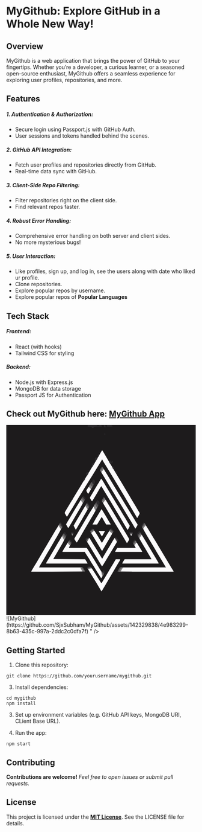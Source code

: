 # MyGithub: Explore GitHub in a Whole New Way! 
## Overview 
MyGithub is a web application that brings the power of GitHub to your fingertips. Whether you’re a developer, a curious learner, or a seasoned open-source enthusiast, MyGithub offers a seamless experience for exploring user profiles, repositories, and more.

## Features 
##### 1. Authentication & Authorization:
- Secure login using Passport.js with GitHub Auth.
- User sessions and tokens handled behind the scenes.
##### 2. GitHub API Integration:
- Fetch user profiles and repositories directly from GitHub.
- Real-time data sync with GitHub.
##### 3. Client-Side Repo Filtering:
- Filter repositories right on the client side.
- Find relevant repos faster.
##### 4. Robust Error Handling:
- Comprehensive error handling on both server and client sides.
- No more mysterious bugs!
##### 5. User Interaction:
- Like profiles, sign up, and log in, see the users along with date who liked ur profile.
- Clone repositories.
- Explore popular repos by username.
- Explore popular repos of **Popular Languages**

  
## Tech Stack
##### Frontend:
* React (with hooks)
* Tailwind CSS for styling
##### Backend:
* Node.js with Express.js
* MongoDB for data storage
* Passport JS for Authentication

## Check out MyGithub here: [MyGithub App](https://mygithubapp.onrender.com) 
<svg version="1.1" viewBox="0 0 1024 1024" width="1280" height="1280" xmlns="http://www.w3.org/2000/svg">
<path transform="translate(0)" d="m0 0h1024v1024h-1024z" fill="#1D1B1C"/>
<path transform="translate(518,136)" d="m0 0 4 5 16 27 17 29 10 17 39 65 17 28 42 70 19 32 17 28 9 15 13 22-1 6-11 20h-2l-11-19-6-10-13-22-17-29-8-13-17-29-17-28-15-25-34-56-13-21-14-23-15-24-8-14-2-1-2 5-26 42-14 23-10 16-12 19-13 21-14 22-17 28-15 24-12 20-16 26-10 17-10 16-14 23-3 5-3-1-10-17 1-6 8-14 51-84 12-20 10-16 17-28 13-21 18-30 34-56 16-27 17-29z" fill="#FCFBFC"/>
<path transform="translate(752,539)" d="m0 0 4 4 12 19 17 28 12 20 15 24 14 24 11 18 57 95 10 16v3h-224l-62-1 3-8 5-7 2-4h2v-2l2-1h231l-10-17-9-15-17-28-12-20-10-17-30-50-19-32-11-19-5-10 3-8h2l2-5 3-1z" fill="#FCFBFC"/>
<path transform="translate(283,540)" d="m0 0 2 2 6 11 3 3v3h2l-1 4-6 11-15 27-8 13-30 52-15 25-17 29-13 22-9 15-5 10h225l1 4 5 10 3 5v2l2 1-165 1h-113l1-4 16-27 8-13 19-32 15-25 14-24 9-15 10-17 21-35 17-29 10-16z" fill="#FBFAFB"/>
<path transform="translate(513,289)" d="m0 0 3 3 8 13 18 30 17 28 13 22 13 21 12 20 15 24 19 32 13 21 13 22 10 16-1 7-9 16h-2l-12-20-14-24-19-32-17-28-18-30-34-56-16-26-11-19-7 10-17 29-12 20-14 23-4-4-8-14 2-6 17-28 8-14 24-40z" fill="#FCFBFC"/>
<path transform="translate(302,598)" d="m0 0 4 8 2 5 2 1v3l4 2-8 16-11 19-13 22-28 48 172 1 12 19 1 4h-224l2-6 15-25 32-54 14-24 9-15 14-23z" fill="#FBFAFB"/>
<path transform="translate(730,592)" d="m0 0 3 1 9 14 17 28 13 22 42 70 10 17-2 2h-195l2-6 10-16 1-1h145l-6-11-12-20-17-29-12-20-11-19-7-12 1-6 3-5 2-1z" fill="#FCFBFC"/>
<path transform="translate(525,237)" d="m0 0h2l5 9 14 22 12 20 17 28 15 25 16 26 13 21 14 23 13 21 16 26 17 28 13 21 9 15 9 14-2 6-9 15h-2l-17-29-24-39-17-28-13-21-17-28-12-19-12-20-14-23-9-15-17-28-30-50-2-5 6-6h2v-3h2z" fill="#FBFAFB"/>
<path transform="translate(333,633)" d="m0 0 2 2 1 4 2 1 1 3 6 4-7 15h97l13 20 15 24 13 21 31 51 8 13 2 13 2 6 2 2-7 13-4-4-11-18-15-24-13-21-11-17-12-20-9-14-14-22v-2h-122l5-10 10-16 14-23z" fill="#FBFAFB"/>
<path transform="translate(592,723)" d="m0 0h24l-1 5-10 16-17 29-6 10-17 29-13 22-17 29-15 25-5 8-3-4-8-14-17-28-13-21-11-18-15-24-5-9v-3l16-4 4 2 15 23 24 38 11 17 2 1 17-28 13-22 17-29 17-28z" fill="#FCFBFC"/>
<path transform="translate(447,608)" d="m0 0 3 1 14 23 12 19 13 21 28 46 2 1 8-14 15-25 17-28 16-27 10-16 2-1 9 16 2 3-1 5-24 40-17 28-15 25-10 16-9 15-5 5-12-20-17-28-8-13-31-51-12-19 1-6z" fill="#FCFBFC"/>
<path transform="translate(535,402)" d="m0 0 4 4 11 18 13 21 14 23 19 32 8 13 27 45 17 28 13 22 3 5v5l-9 15-3 3-21-35-19-32-34-56-35-59-15-25-5-9 2-4 7-9 1-3h2z" fill="#FBFAFB"/>
<path transform="translate(472,439)" d="m0 0 2 2v4h2l3 8h2l1 9-14 25-8 13-10 17-32 54-16 28-9 15-11 18h-3l-11-18 2-6 15-25 39-66 24-40 15-24z" fill="#FBFAFB"/>
<path transform="translate(474,568)" d="m0 0 4 4 14 22 17 28 8 13 12-20 14-23 14-22 2 1 4 5 6 4 1 2h2l-1 6-14 24-16 27-10 17-13 22-4-5-13-22-13-21-9-15-17-28-2-3 1-5 9-6z" fill="#FCFBFC"/>
<path transform="translate(703,632)" d="m0 0 4 4 11 18 15 24 2 5h-147l5-10 7-11h100l-7-13v-3l3-3 4-7h2z" fill="#FCFBFC"/>
<path transform="translate(403,403)" d="m0 0 3 4 2 4 5 7 1 3-15 27-8 13-34 58-13 22-8 13h-2l-10-17-1-2 9-16 17-28 24-40 16-26 12-19z" fill="#FBFAFB"/>
<path transform="translate(514,454)" d="m0 0h2l12 20 13 21 12 21 11 18v2h-24l-9-15-13-23-1-2h-2l-24 40h-25l6-11 13-23 8-13 9-15z" fill="#FCFBFC"/>
<path transform="translate(428,434)" d="m0 0 2 2 4 8 1 3 3 3 2 4-13 23-9 15-16 28-14 24-11 19h-2l-7-13-4-8 10-18 12-20 10-17 9-15 10-17z" fill="#FBFAFB"/>
<path transform="translate(493,404)" d="m0 0 3 2v2l6 2 2 6-1 1 2 1-1 6-6 12h-2l-2 6-3 6h-2l-2 6-4 8-3-4-1-4-3-6v-3h-2l-1-9 11-18h2v-5l3-5h2z" fill="#2C2A2D"/>
<path transform="translate(441)" d="m0 0h71l3 3 3 1v4l-5 1h-24l-14 1-2 1-2 5-6 1-2-2-2-5-20-1-2-1z" fill="#2C2A2D"/>
<path transform="translate(862,765)" d="m0 0 1 2-233 1v2l-2 1-5 9-4 8 61 1v1h-71l-7-1 2-5 10-16 2-2z" fill="#807E7F"/>
<path transform="translate(177,766)" d="m0 0h231l6 2 11 18v3h-12l-3-3-7-12-2-6-224-1z" fill="#807E7F"/>
<path transform="translate(500,571)" d="m0 0h33l-2 5-9 16-5 8-3-4-10-17z" fill="#FCFBFC"/>
<path transform="translate(446,332)" d="m0 0 3 3 4 5 6 3-8 15-8 13-4-5-6-11 1-5z" fill="#FCFBFC"/>
<path transform="translate(461,308)" d="m0 0 5 4v6l5 1v4l-10 19-5 2-5-5-4-6 1-6 9-14z" fill="#828081"/>
<path transform="translate(310,584)" d="m0 0 6 5v3l4 2v3l-1 1h3l1 4-8 15-5-2v-3l-3-1-2-7-3-3 1-6 6-10z" fill="#817F80"/>
<path transform="translate(343,616)" d="m0 0 12 12-1 7-6 9-3 4-7-5v-3l-3-1-2-7 5-8 3-5z" fill="#2C2A2D"/>
<path transform="translate(412,388)" d="m0 0 1 2 3 1 3 5v2h2l3 4-2 6-6 10-2 3-9-12-1-9z" fill="#817F80"/>
<path transform="translate(479,426)" d="m0 0h2l3 5 2 3 2 5 3 4v5h-2l-2 6-4 8-3-4-1-4-3-6v-3h-2l-1-9z" fill="#838182"/>
<path transform="translate(436,420)" d="m0 0 2 4 5 6 4 7 1 4-7 12h-3l-1-5-4-2-1-4-3-4-1-5 6-10z" fill="#828081"/>
<path transform="translate(723,578)" d="m0 0 4 5 5 7v2l-2 1-4 8-2 1-4 9-4-5-6-13 5-5 6-5z" fill="#817F80"/>
<path transform="translate(527,389)" d="m0 0 2 1v2h2l5 8-1 4h-2l-1 4-6 8-2 3-3-1-5-9 2-6z" fill="#7F7D7E"/>
<path transform="translate(290,529)" d="m0 0 5 5 1 7 3 1v2h2v3h2l-1 5-5 9-1-2h-2v-3l-3-1-6-10-1-7 5-8z" fill="#817F80"/>
<path transform="translate(471,292)" d="m0 0h1v5l6 1 2 10-5 10-3 3-2-2-4-1v-6l-6-3 2-5h2l2-5z" fill="#2C2A2D"/>
<path transform="translate(517,224)" d="m0 0 5 5 4 6v5l-3 3h-2v3l-4 3-2 4h-3l-6-10 1-4 4-5 3-5h2z" fill="#807E7F"/>
<path transform="translate(744,528)" d="m0 0 4 1 5 8-2 6-6 8-2 2-3 7-3-4-4-8 2-5h2l1-5 4-5z" fill="#807E7F"/>
<path transform="translate(696,621)" d="m0 0 5 5 3 4-2 6h-2l-1 4-4 6h-2l-1 3-6-11v-3h2l1-4 6-8z" fill="#7F7D7E"/>
<path transform="translate(562,562)" d="m0 0 4 1v2l5 1 3 3 3 1v2h2l-2 6-4 7-1-3-5-2-8-7-2-4 4-6z" fill="#807E7F"/>
<path transform="translate(441,604)" d="m0 0 3 1 3-1v2l3 1-1 2-2-1-2 6-7 12-2 3-8-13v-4l4-4 9-1z" fill="#2D2B2E"/>
<path transform="translate(545)" d="m0 0h23l6 5v3l-5 1h-24l-2-1z" fill="#2C2A2D"/>
<path transform="translate(461,308)" d="m0 0 5 4v6l5 1v4l-5 10-4-2v-2l-3-1-1-3h-3l-2-3 1-5z" fill="#585657"/>
<path transform="translate(667,576)" d="m0 0 13 1 5 1-1 5-3 4-1 4h-2l-2 6-3-3-9-15v-2z" fill="#2C2A2D"/>
<path transform="translate(465,562)" d="m0 0h7l3 4-2 5h-2l-2 4-4 2-6 6-5-9v-3h2l2-4h3v-2l3-1z" fill="#807E7F"/>
<path transform="translate(486,416)" d="m0 0 3 4-1 4 3 1-1 2 4-1-1 3 4 4-1 5-4 8-2-3-5-7-1-4-3-3-1-5 4-6h2z" fill="#565455"/>
<path transform="translate(590,604)" d="m0 0 4 1 6 4-3 1 8 6-3 8h-2l-1 5-4-5-9-16 3-1z" fill="#2D2B2E"/>
<path transform="translate(485,173)" d="m0 0 4 4v2h2l1-3 2 2-12 20h-4l-1-5 2-2v-10-3l4-3h2z" fill="#2C2A2C"/>
<path transform="translate(314,577)" d="m0 0h3l3 3 1 4 7 7-1 4-3 6-2-1v-2h-3l1-3-4-3-3-5-3-4 2-4h2z" fill="#2C2A2D"/>
<path transform="translate(616,766)" d="m0 0h18v1l-14 1-1 4-7 14-3 3h-7l2-5 10-16z" fill="#575556"/>
<path transform="translate(717,571)" d="m0 0 4 1 3 6-2 5-5 4-4 6h-2l-1 3-3-7v-4l5-4 3-5z" fill="#2C2A2D"/>
<path transform="translate(310,584)" d="m0 0 6 5v3l4 2v3l-1 1h3l1 4-3 6h-2l-2-3v-3l-4-2-3-6-2-6z" fill="#575556"/>
<path transform="translate(336,627)" d="m0 0h2v2h2l3 4v3h2v2h2l2 4-3 6-7-4-1-4-3-1-2-7z" fill="#817F80"/>
<path transform="translate(416,381)" d="m0 0 3 1v2h2l3 6v2h4l1 3-4 8h-3l-1-5h-2l-4-7-2-1v-5z" fill="#2C2A2D"/>
<path transform="translate(477,201)" d="m0 0 2 2-13 22-3-3v-15l2 2 5-3h2l1-2z" fill="#2C2A2D"/>
<path transform="translate(454,764)" d="m0 0 5 3 3 5-8 1-9 2h-2l-1 3-3-6 1-3 7-3z" fill="#7F7D7E"/>
<path transform="translate(520,793)" d="m0 0 3 1v2h3v2h2l-1 5-5 9-4-1-1-6-2-7 1-4 1 2z" fill="#807E7F"/>
<path transform="translate(723,578)" d="m0 0 4 5 1 2-3 3-3 4h-2l-2 4-2 6h-2l-4-10 4-2 5-6 2-1z" fill="#575556"/>
<path transform="translate(412,388)" d="m0 0 1 2 3 1 3 5v2h2l3 4-2 6-1 2-2-1-1-3h-3l-3-6v-2h-2l-1-6z" fill="#575556"/>
<path transform="translate(439,254)" d="m0 0 6 2v3l-8 14-2-4h-2l-3-11 8-2z" fill="#2D2B2E"/>
<path transform="translate(293,523)" d="m0 0 3 3 5 8v2h2l3 6-2 7-1-2h-2v-3h-2l-3-3-3-8-2-2 1-7z" fill="#2C2A2D"/>
<path transform="translate(744,528)" d="m0 0 4 1 2 4-5 6-3 6h-2l-2 6-3 1-2-6 2-3h2l1-5 4-5z" fill="#575556"/>
<path transform="translate(438,416)" d="m0 0 6 5v3h2l2 5 3 2-1 7h-3l-4-5-3-5-3-4-1-5z" fill="#2B292C"/>
<path transform="translate(528,779)" d="m0 0h1v5h2v6h2l-1 5-4 5v-2h-2v-2h-3l-3-4 5-9h2z" fill="#2C2A2D"/>
<path transform="translate(436,420)" d="m0 0 2 4 5 6 4 7 1 4-3 4-3-2-1-4-3-3-2-4v-3h-2v-2l-2-1z" fill="#575556"/>
<path transform="translate(517,224)" d="m0 0 4 3v5l-9 11-3 3-3-3 1-4 4-5 3-5h2z" fill="#575556"/>
<path transform="translate(290,529)" d="m0 0 5 5 1 7 3 1v2h2v3h2l-1 5-3-1-2-5h-4l-3-7-3-3 1-5z" fill="#575556"/>
<path transform="translate(743,522)" d="m0 0 4 4-1 3-2 1-4 7-3 6h-2l-1 4h-2l-1-5 8-14h2l1-4z" fill="#2C2A2D"/>
<path transform="translate(693,616)" d="m0 0 4 3-2 6-6 7-1 3h-2l-1 2-2-4v-4h2l-1-4 3-1 5-5z" fill="#2C2A2D"/>
<path transform="translate(565,556)" d="m0 0 5 1 4 6 6 5 1 3-2 2-2-1v-2l-5-1-2-3-4-1v-2h-5l2-5z" fill="#2C2A2D"/>
<path transform="translate(465,557)" d="m0 0 5 1 2 4-7 2-4 1v2l-4 2-1 2h-2l-1 2-2-5h2l6-9z" fill="#2C2A2D"/>
<path transform="translate(562,562)" d="m0 0 4 1v2l5 1 3 3 3 1v2h2l-2 6-10-6-5-5-2-3z" fill="#575556"/>
<path transform="translate(341,621)" d="m0 0 3 6 5 5 3 2-1 5-2 2h-2v-3h-2v-2h-2l-3-5v-2h-2l-1-3z" fill="#565455"/>
<path transform="translate(562,190)" d="m0 0 3 1 1 6-2 3h3l-1 8-2-1-2 3-6-10 1-6 1 2 5-1 1-3-4-1z" fill="#2F2D2F"/>
<path transform="translate(527,389)" d="m0 0 2 1v2h2l-2 5-6 8-5 6-2-4 9-15z" fill="#575556"/>
<path transform="translate(696,621)" d="m0 0 4 3v2h-2l-1 6-5 5-3 5-3-4v-3h2l1-4 6-8z" fill="#575556"/>
<path transform="translate(443,609)" d="m0 0 4 1-9 16-2 3-4-7v-2l2-1 1-3 4-2 2-2 1-2z" fill="#626061"/>
<path transform="translate(528)" d="m0 0h7l2 8-1 5-4 1-1-3-4-3z" fill="#2C2A2D"/>
<path transform="translate(447,760)" d="m0 0h7v2h2l1 3-10 2-6 1-1 2-2 1-1-3 1-3 4-4z" fill="#2C2A2D"/>
<path transform="translate(465,562)" d="m0 0h7l1 3-5 1-1 3-6 3h-2l-2 4h-2l-1-5h2l2-4h3v-2l3-1z" fill="#575556"/>
<path transform="translate(425,283)" d="m0 0 2 3-2 7-5 8h-4v-9h2l1-2 2-1 2-3z" fill="#2B292B"/>
<path transform="translate(352,583)" d="m0 0h11l-3 9-2 3h-2l-4-8z" fill="#575556"/>
<path transform="translate(674,584)" d="m0 0 7 1-1 6h-2l-2 6-3-3-4-7 1-2z" fill="#817F80"/>
<path transform="translate(410,767)" d="m0 0 4 1 11 18-1 3-2-4-4-1-2-5-2-2-4-7z" fill="#575556"/>
<path transform="translate(352,577)" d="m0 0 9 1 4 1-1 6-1-2h-11l-1 3-2-4v-3z" fill="#2C2A2D"/>
<path transform="translate(568,192)" d="m0 0 7 1 1 5-2 1v6l-3 2-4-2 1-7 2-1 1-3h-3z" fill="#2B292C"/>
<path transform="translate(576,225)" d="m0 0h3l5 7-1 6-3-2-2 1-4-6z" fill="#2E2C2E"/>
<path transform="translate(454,764)" d="m0 0 5 3v1l-16 4h-4l1-3 7-3z" fill="#575556"/>
<path transform="translate(498,157)" d="m0 0h2l1 2h2l-1 6-4 6-4-3 1-5h2l-1-3h2z" fill="#2D2B2E"/>
<path transform="translate(589,612)" d="m0 0h2l5 5 3 2 2 5-2 5-4-5z" fill="#595758"/>
<path transform="translate(520,793)" d="m0 0 3 1v2h3v2h2l-1 5-2 2-5-5-2-4z" fill="#575556"/>
<path transform="translate(672,581)" d="m0 0h11l-1 5-8-1-6 1-1-3z" fill="#575556"/>
<path transform="translate(562,190)" d="m0 0 3 1 1 6-4 4-6-1 1-6 1 2 5-1 1-3-4-1z" fill="#29272A"/>
<path transform="translate(488)" d="m0 0h16l-3 4h-10z" fill="#1D1B1C"/>
<path transform="translate(597,251)" d="m0 0h5l-2 6h-5l-2 2-2-7z" fill="#2B292C"/>
<path transform="translate(451,238)" d="m0 0 4 2-1 4-4 7-3-3-2-1 1-2h3l1-3h3v-2h-2z" fill="#2D2B2D"/>
<path transform="translate(358,392)" d="m0 0v3l2 1-1 5-4 4-1-4v-8h3z" fill="#292729"/>
<path transform="translate(355,587)" d="m0 0h6l-2 6-1 2h-2l-2-4z" fill="#878586"/>
<path transform="translate(671,589)" d="m0 0h8l-2 6-2 2z" fill="#FCFBFC"/>
<path transform="translate(434,264)" d="m0 0h4l1 5-3 4-1-4h-2l-1-3z" fill="#2A282A"/>
<path transform="translate(530,46)" d="m0 0 5 1 1 4h-8l1-4z" fill="#2C2A2D"/>
<path transform="translate(477,201)" d="m0 0 2 2-4 6-5-2 2-1 1-2z" fill="#29272A"/>
<path transform="translate(499,305)" d="m0 0 1 2 2 1-3 5h-2l-1-4z" fill="#2A282A"/>
</svg>
![MyGithub](https://github.com/SjxSubham/MyGithub/assets/142329838/4e983299-8b63-435c-997a-2ddc2c0dfa7f)
" />

## Getting Started
 1. Clone this repository:
```
git clone https://github.com/yourusername/mygithub.git

```

 3. Install dependencies:
```
cd mygithub
npm install
```
 3. Set up environment variables (e.g. GitHub API keys, MongoDB URI, CLient Base URL).
     
 4. Run the app:
```
npm start

```

## Contributing
**Contributions are welcome!** *Feel free to open issues or submit pull requests.*

## License
This project is licensed under the **[MIT License](MyGithub/LICENSE)**. See the LICENSE file for details.



